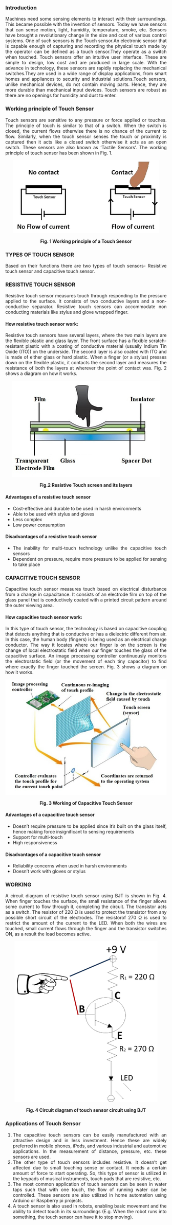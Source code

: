 ### Introduction

<div style="text-align:justify">

Machines need some sensing elements to interact with their surroundings. This became possible with the invention of sensors. Today we have sensors that can sense motion, light, humidity, temperature, smoke, etc. Sensors have brought a revolutionary change in the size and cost of various control systems. One of such sensors is the Touch sensor.An electronic sensor that is capable enough of capturing and recording the physical touch made by the operator can be defined as a touch sensor.They operate as a switch when touched. Touch sensors offer an intuitive user interface. These are simple to design, low cost and are produced in large scale. With the advance in technology, these sensors are rapidly replacing the mechanical switches.They are used in a wide range of display applications, from smart homes and appliances to security and industrial solutions.Touch sensors, unlike mechanical devices, do not contain moving parts. Hence, they are more durable than mechanical input devices. Touch sensors are robust as there are no openings for humidity and dust to enter.

### **Working principle of Touch Sensor**

Touch sensors are sensitive to any pressure or force applied or touches. The principle of touch is similar to that of a switch. When the switch is closed, the current flows otherwise there is no chance of the current to flow. Similarly, when the touch sensor senses the touch or proximity is captured then it acts like a closed switch otherwise it acts as an open switch. These sensors are also known as ‘Tactile Sensors’. The working principle of touch sensor has been shown in Fig. 1.
<center>

![Working principle of Touch Sensor](images/Fig.1.png)

**Fig. 1 Working principle of a Touch Sensor** </center>

### **TYPES OF TOUCH SENSOR**

Based on their functions there are two types of touch sensors- Resistive touch sensor and capacitive touch sensor.

### **RESISTIVE TOUCH SENSOR**

Resistive touch sensor measures touch through responding to the pressure applied to the surface. It consists of two conductive layers and a non-conductive separator. Resistive touch sensors can accommodate non conducting materials like stylus and glove wrapped finger.

#### **How resistive touch sensor work:**

Resistive touch sensors have several layers, where the two main layers are the flexible plastic and glass layer. The front surface has a flexible scratch-resistant plastic with a coating of conductive material (usually Indium Tin Oxide (ITO)) on the underside. The second layer is also coated with ITO and is made of either glass or hard plastic. When a finger (or a stylus) presses down on the flexible plastic, it contacts the second layer and measures the resistance of both the layers at wherever the point of contact was. Fig. 2 shows a diagram on how it works.
<center>

![Resistive Touch screen and its layers](images/Fig.2.jpg)  

**Fig.2 Resistive Touch screen and its layers**  </center>

#### **Advantages of a resistive touch sensor**

*   Cost-effective and durable to be used in harsh environments
*   Able to be used with stylus and gloves
*   Less complex
*   Low power consumption

#### **Disadvantages of a resistive touch sensor**

*   The inability for multi-touch technology unlike the capacitive touch sensors
*   Dependent on pressure, require more pressure to be applied for sensing to take place

### **CAPACITIVE TOUCH SENSOR**

Capacitive touch sensor measures touch based on electrical disturbance from a change in capacitance. It consists of an electrode film on top of the glass panel that is conductively coated with a printed circuit pattern around the outer viewing area.

#### **How capacitive touch sensor work:**

In this type of touch sensor, the technology is based on capacitive coupling that detects anything that is conductive or has a dielectric different from air. In this case, the human body (fingers) is being used as an electrical charge conductor. The way it locates where our finger is on the screen is the change of local electrostatic field when our finger touches the glass of the capacitive surface. An image processing controller continuously monitors the electrostatic field (or the movement of each tiny capacitor) to find where exactly the finger touched the screen. Fig. 3 shows a diagram on how it works.  
<center>

![fig. 3](images/Fig.3.jpg)  

**Fig. 3 Working of Capacitive Touch Sensor** </center>

#### **Advantages of a capacitive touch sensor**

*   Doesn’t require pressure to be applied since it’s built on the glass itself, hence making force insignificant to sensing requirements
*   Support for multi-touch
*   High responsiveness

#### **Disadvantages of a capacitive touch sensor**

*   Reliability concerns when used in harsh environments
*   Doesn’t work with gloves or stylus

### **WORKING**

A circuit diagram of resistive touch sensor using BJT is shown in Fig. 4. When finger touches the surface, the small resistance of the finger allows some current to flow through it, completing the circuit. The transistor acts as a switch. The resistor of 220 Ω is used to protect the transistor from any possible short circuit of the electrodes. The resistorof 270 Ω is used to restrict the amount of the current to the LED. When both the wires are touched, small current flows through the finger and the transistor switches ON, as a result the load becomes active.
<center>

![Working principle of Touch Sensor](images/Fig.4.png)  

**Fig. 4 Circuit diagram of touch sensor circuit using BJT**  </center>

### **Applications of Touch Sensor**

1.  The capacitive touch sensors can be easily manufactured with an attractive design and in less investment. Hence these are widely preferred in mobile phones, iPods, and various industrial and automotive applications. In the measurement of distance, pressure, etc. these sensors are used.
2.  The other type of touch sensors includes resistive. It doesn’t get affected due to small touching sense or contact. It needs a certain amount of force to start operating. So, this type of sensor is utilized in the keypads of musical instruments, touch pads that are resistive, etc.
3.  The most common application of touch sensors can be seen in water taps such that with one touch, the flow of running water can be controlled. These sensors are also utilized in home automation using Arduino or Raspberry pi projects.
4.  A touch sensor is also used in robots, enabling basic movement and the ability to detect touch in its surroundings (E.g. When the robot runs into something, the touch sensor can have it to stop moving).

</div>